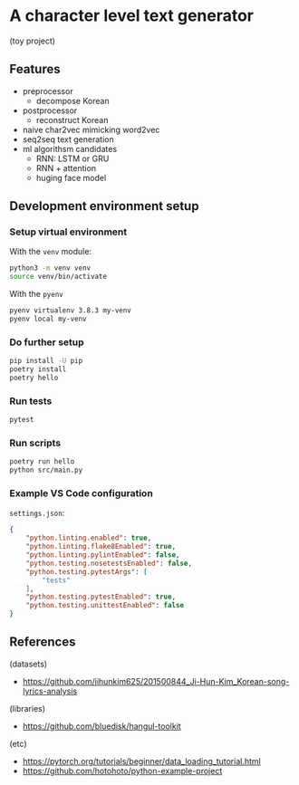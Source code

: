 # A character level text generator

(toy project)

## Features

- preprocessor
  - decompose Korean
- postprocessor
  - reconstruct Korean
- naive char2vec mimicking word2vec
- seq2seq text generation
- ml algorithsm candidates
  - RNN: LSTM or GRU
  - RNN + attention
  - huging face model

## Development environment setup

### Setup virtual environment

With the `venv` module:

```bash
python3 -m venv venv
source venv/bin/activate
```

With the `pyenv`

```bash
pyenv virtualenv 3.8.3 my-venv
pyenv local my-venv
```

### Do further setup

```bash
pip install -U pip
poetry install
poetry hello
```

### Run tests

```bash
pytest
```

### Run scripts

```bash
poetry run hello
python src/main.py
```

### Example VS Code configuration

`settings.json`:

```json
{
    "python.linting.enabled": true,
    "python.linting.flake8Enabled": true,
    "python.linting.pylintEnabled": false,
    "python.testing.nosetestsEnabled": false,
    "python.testing.pytestArgs": [
        "tests"
    ],
    "python.testing.pytestEnabled": true,
    "python.testing.unittestEnabled": false
}
```


## References

(datasets)
- https://github.com/jihunkim625/201500844_Ji-Hun-Kim_Korean-song-lyrics-analysis

(libraries)
- https://github.com/bluedisk/hangul-toolkit

(etc)
- https://pytorch.org/tutorials/beginner/data_loading_tutorial.html
- https://github.com/hotohoto/python-example-project

